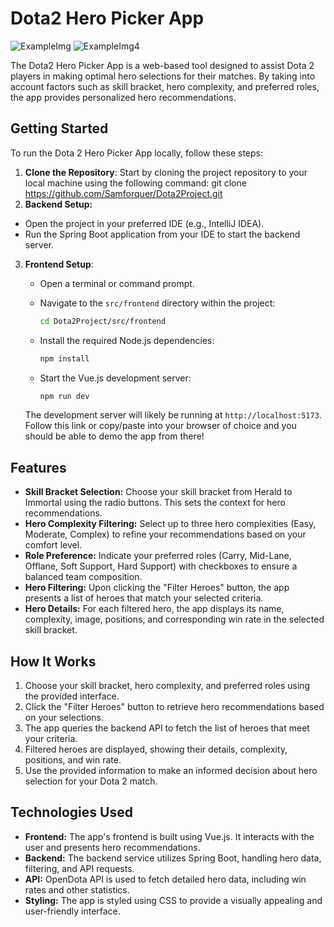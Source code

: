 # Dota2 Hero Picker App
![ExampleImg](https://github.com/Samforquer/Dota2Project/assets/119086351/278b73ec-b5a8-4529-ba8e-82f0df2a429d)
![ExampleImg4](https://github.com/Samforquer/Dota2Project/assets/119086351/6aee3096-59cd-46de-8af8-7056699f0041)

The Dota2 Hero Picker App is a web-based tool designed to assist Dota 2 players in making optimal hero selections for their matches. By taking into account factors such as skill bracket, hero complexity, and preferred roles, the app provides personalized hero recommendations.

## Getting Started

To run the Dota 2 Hero Picker App locally, follow these steps:

1. **Clone the Repository**: Start by cloning the project repository to your local machine using the following command: git clone https://github.com/Samforquer/Dota2Project.git
2. **Backend Setup:**
- Open the project in your preferred IDE (e.g., IntelliJ IDEA).
- Run the Spring Boot application from your IDE to start the backend server.
3. **Frontend Setup**:
   - Open a terminal or command prompt.
   - Navigate to the `src/frontend` directory within the project:

     ```bash
     cd Dota2Project/src/frontend
     ```

   - Install the required Node.js dependencies:

     ```bash
     npm install
     ```

   - Start the Vue.js development server:

     ```bash
     npm run dev
     ```

   The development server will likely be running at `http://localhost:5173`. Follow this link or copy/paste into       your browser of choice and you should be able to demo the app from there!

## Features

- **Skill Bracket Selection:** Choose your skill bracket from Herald to Immortal using the radio buttons. This sets the context for hero recommendations.
- **Hero Complexity Filtering:** Select up to three hero complexities (Easy, Moderate, Complex) to refine your recommendations based on your comfort level.
- **Role Preference:** Indicate your preferred roles (Carry, Mid-Lane, Offlane, Soft Support, Hard Support) with checkboxes to ensure a balanced team composition.
- **Hero Filtering:** Upon clicking the "Filter Heroes" button, the app presents a list of heroes that match your selected criteria.
- **Hero Details:** For each filtered hero, the app displays its name, complexity, image, positions, and corresponding win rate in the selected skill bracket.

## How It Works

1. Choose your skill bracket, hero complexity, and preferred roles using the provided interface.
2. Click the "Filter Heroes" button to retrieve hero recommendations based on your selections.
3. The app queries the backend API to fetch the list of heroes that meet your criteria.
4. Filtered heroes are displayed, showing their details, complexity, positions, and win rate.
5. Use the provided information to make an informed decision about hero selection for your Dota 2 match.

## Technologies Used

- **Frontend:** The app's frontend is built using Vue.js. It interacts with the user and presents hero recommendations.
- **Backend:** The backend service utilizes Spring Boot, handling hero data, filtering, and API requests.
- **API:** OpenDota API is used to fetch detailed hero data, including win rates and other statistics.
- **Styling:** The app is styled using CSS to provide a visually appealing and user-friendly interface.
